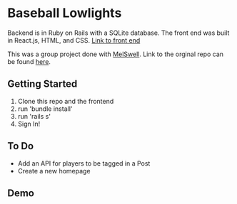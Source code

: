 # Baseball Lowlights 

Backend is in Ruby on Rails with a SQLite database.
The front end was built in React.js, HTML, and CSS.
[Link to front end](https://github.com/coltenappleby/Baseball-Lowlights-FE)

This was a group project done with [MelSwell](https://github.com/MelSwell).
Link to the orginal repo can be found [here](https://github.com/coltenappleby/baseball-lowlights-backend).



## Getting Started
1. Clone this repo and the frontend
2. run 'bundle install'
3. run 'rails s'
4. Sign In!


## To Do
* Add an API for players to be tagged in a Post
* Create a new homepage


## Demo

